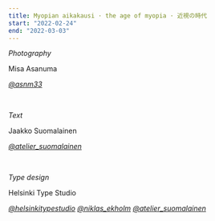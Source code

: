 ```yaml
---
title: Myopian aikakausi · the age of myopia · 近視の時代
start: "2022-02-24"
end: "2022-03-03"
---
```


*Photography*

Misa Asanuma

[*@asnm33*](https://www.instagram.com/asnm33)

<br>

*Text*

Jaakko Suomalainen

[*@atelier_suomalainen*](https://www.instagram.com/atelier_suomalainen)

<br>

*Type design*

Helsinki Type Studio

[*@helsinkitypestudio*](https://www.instagram.com/helsinkitypestudio)
[*@niklas_ekholm*](https://www.instagram.com/niklas_elkholm)
[*@atelier_suomalainen*](https://www.instagram.com/atelier_suomalainen)